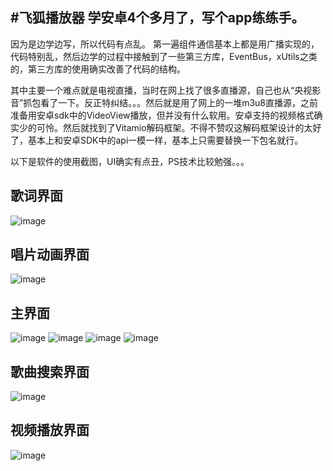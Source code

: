#飞狐播放器
学安卓4个多月了，写个app练练手。
---
因为是边学边写，所以代码有点乱。
第一遍组件通信基本上都是用广播实现的，代码特别乱，然后边学的过程中接触到了一些第三方库，EventBus，xUtils之类的，第三方库的使用确实改善了代码的结构。


其中主要一个难点就是电视直播，当时在网上找了很多直播源，自己也从“央视影音”抓包看了一下。反正特纠结。。。然后就是用了网上的一堆m3u8直播源，之前准备用安卓sdk中的VideoView播放，但并没有什么软用。安卓支持的视频格式确实少的可怜。然后就找到了Vitamio解码框架。不得不赞叹这解码框架设计的太好了，基本上和安卓SDK中的api一模一样，基本上只需要替换一下包名就行。


以下是软件的使用截图，UI确实有点丑，PS技术比较勉强。。。

歌词界面
---
![image](https://github.com/holmofy/MediaPlayer/blob/master/screenshot/MusicLyric.png)

唱片动画界面
---
![image](https://github.com/holmofy/MediaPlayer/blob/master/screenshot/MusicRecord.png)

主界面
---

![image](https://github.com/holmofy/MediaPlayer/blob/master/screenshot/NetMusic.png)
![image](https://github.com/holmofy/MediaPlayer/blob/master/screenshot/NetVideo.png)
![image](https://github.com/holmofy/MediaPlayer/blob/master/screenshot/SlidingMenu.png)
![image](https://github.com/holmofy/MediaPlayer/blob/master/screenshot/localMusic.png)

歌曲搜索界面
---

![image](https://github.com/holmofy/MediaPlayer/blob/master/screenshot/searchList.png)

视频播放界面
---

![image](https://github.com/holmofy/MediaPlayer/blob/master/screenshot/VideoPlayer.png)

